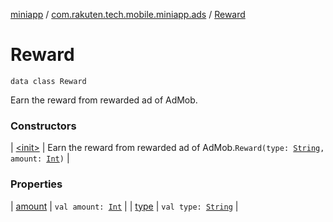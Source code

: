 [miniapp](../../index.md) / [com.rakuten.tech.mobile.miniapp.ads](../index.md) / [Reward](./index.md)

# Reward

`data class Reward`

Earn the reward from rewarded ad of AdMob.

### Constructors

| [&lt;init&gt;](-init-.md) | Earn the reward from rewarded ad of AdMob.`Reward(type: `[`String`](https://kotlinlang.org/api/latest/jvm/stdlib/kotlin/-string/index.html)`, amount: `[`Int`](https://kotlinlang.org/api/latest/jvm/stdlib/kotlin/-int/index.html)`)` |

### Properties

| [amount](amount.md) | `val amount: `[`Int`](https://kotlinlang.org/api/latest/jvm/stdlib/kotlin/-int/index.html) |
| [type](type.md) | `val type: `[`String`](https://kotlinlang.org/api/latest/jvm/stdlib/kotlin/-string/index.html) |

